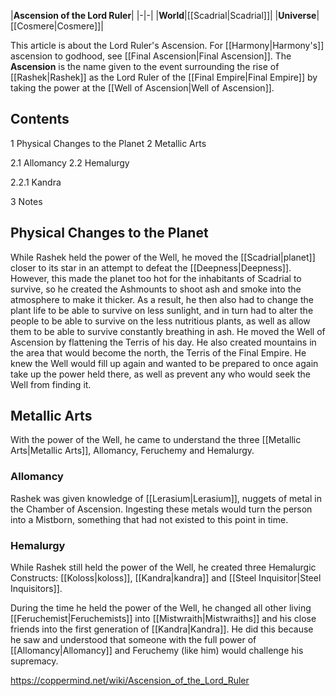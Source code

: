 |**Ascension of the Lord Ruler**|
|-|-|
|**World**|[[Scadrial\|Scadrial]]|
|**Universe**|[[Cosmere\|Cosmere]]|

This article is about the Lord Ruler's Ascension. For [[Harmony\|Harmony's]] ascension to godhood, see [[Final Ascension\|Final Ascension]].
The **Ascension** is the name given to the event surrounding the rise of [[Rashek\|Rashek]] as the Lord Ruler of the [[Final Empire\|Final Empire]] by taking the power at the [[Well of Ascension\|Well of Ascension]].

## Contents

1 Physical Changes to the Planet
2 Metallic Arts

2.1 Allomancy
2.2 Hemalurgy

2.2.1 Kandra




3 Notes


## Physical Changes to the Planet
While Rashek held the power of the Well, he moved the [[Scadrial\|planet]] closer to its star in an attempt to defeat the [[Deepness\|Deepness]]. However, this made the planet too hot for the inhabitants of Scadrial to survive, so he created the Ashmounts to shoot ash and smoke into the atmosphere to make it thicker.
As a result, he then also had to change the plant life to be able to survive on less sunlight, and in turn had to alter the people to be able to survive on the less nutritious plants, as well as allow them to be able to survive constantly breathing in ash.
He moved the Well of Ascension by flattening the Terris of his day. He also created mountains in the area that would become the north, the Terris of the Final Empire. He knew the Well would fill up again and wanted to be prepared to once again take up the power held there, as well as prevent any who would seek the Well from finding it.

## Metallic Arts
With the power of the Well, he came to understand the three [[Metallic Arts\|Metallic Arts]], Allomancy, Feruchemy and Hemalurgy.

### Allomancy
Rashek was given knowledge of [[Lerasium\|Lerasium]], nuggets of metal in the Chamber of Ascension. Ingesting these metals would turn the person into a Mistborn, something that had not existed to this point in time.

### Hemalurgy
While Rashek still held the power of the Well, he created three Hemalurgic Constructs: [[Koloss\|koloss]], [[Kandra\|kandra]] and [[Steel Inquisitor\|Steel Inquisitors]].


During the time he held the power of the Well, he changed all other living [[Feruchemist\|Feruchemists]] into [[Mistwraith\|Mistwraiths]] and his close friends into the first generation of [[Kandra\|Kandra]]. He did this because he saw and understood that someone with the full power of [[Allomancy\|Allomancy]] and Feruchemy (like him) would challenge his supremacy.



https://coppermind.net/wiki/Ascension_of_the_Lord_Ruler